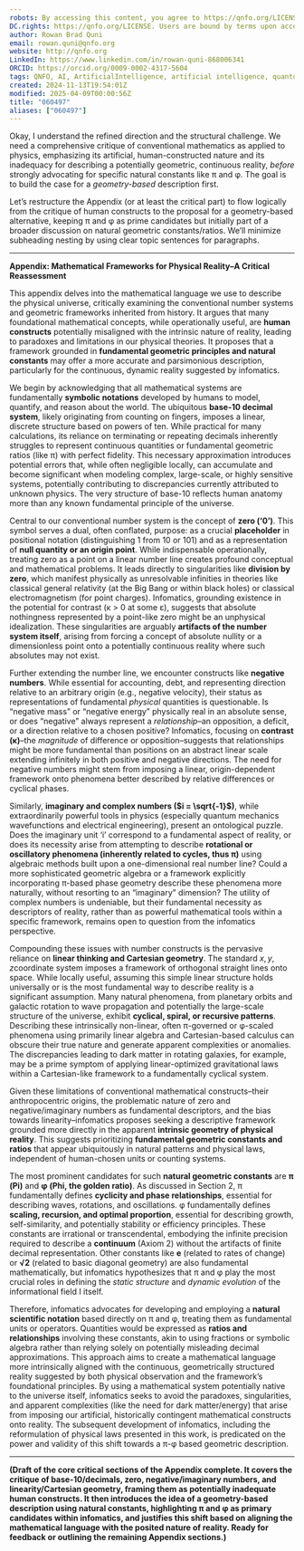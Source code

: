 ```yaml
---
robots: By accessing this content, you agree to https://qnfo.org/LICENSE. Non-commercial use only. Attribution required.
DC.rights: https://qnfo.org/LICENSE. Users are bound by terms upon access.
author: Rowan Brad Quni
email: rowan.quni@qnfo.org
website: http://qnfo.org
LinkedIn: https://www.linkedin.com/in/rowan-quni-868006341
ORCID: https://orcid.org/0009-0002-4317-5604
tags: QNFO, AI, ArtificialIntelligence, artificial intelligence, quantum, physics, science, Einstein, QuantumMechanics, quantum mechanics, QuantumComputing, quantum computing, information, InformationTheory, information theory, InformationalUniverse, informational universe, informational universe hypothesis, IUH
created: 2024-11-13T19:54:01Z
modified: 2025-04-09T00:00:56Z
title: "060497"
aliases: ["060497"]
---
```


Okay, I understand the refined direction and the structural challenge. We need a comprehensive critique of conventional mathematics as applied to physics, emphasizing its artificial, human-constructed nature and its inadequacy for describing a potentially geometric, continuous reality, *before* strongly advocating for specific natural constants like π and φ. The goal is to build the case for a *geometry-based* description first.

Let’s restructure the Appendix (or at least the critical part) to flow logically from the critique of human constructs to the proposal for a geometry-based alternative, keeping π and φ as prime candidates but initially part of a broader discussion on natural geometric constants/ratios. We’ll minimize subheading nesting by using clear topic sentences for paragraphs.

---

**Appendix: Mathematical Frameworks for Physical Reality–A Critical Reassessment**

This appendix delves into the mathematical language we use to describe the physical universe, critically examining the conventional number systems and geometric frameworks inherited from history. It argues that many foundational mathematical concepts, while operationally useful, are **human constructs** potentially misaligned with the intrinsic nature of reality, leading to paradoxes and limitations in our physical theories. It proposes that a framework grounded in **fundamental geometric principles and natural constants** may offer a more accurate and parsimonious description, particularly for the continuous, dynamic reality suggested by infomatics.

We begin by acknowledging that all mathematical systems are fundamentally **symbolic notations** developed by humans to model, quantify, and reason about the world. The ubiquitous **base-10 decimal system**, likely originating from counting on fingers, imposes a linear, discrete structure based on powers of ten. While practical for many calculations, its reliance on terminating or repeating decimals inherently struggles to represent continuous quantities or fundamental geometric ratios (like π) with perfect fidelity. This necessary approximation introduces potential errors that, while often negligible locally, can accumulate and become significant when modeling complex, large-scale, or highly sensitive systems, potentially contributing to discrepancies currently attributed to unknown physics. The very structure of base-10 reflects human anatomy more than any known fundamental principle of the universe.

Central to our conventional number system is the concept of **zero (‘0’)**. This symbol serves a dual, often conflated, purpose: as a crucial **placeholder** in positional notation (distinguishing 1 from 10 or 101) and as a representation of **null quantity or an origin point**. While indispensable operationally, treating zero as a point on a linear number line creates profound conceptual and mathematical problems. It leads directly to singularities like **division by zero**, which manifest physically as unresolvable infinities in theories like classical general relativity (at the Big Bang or within black holes) or classical electromagnetism (for point charges). Infomatics, grounding existence in the potential for contrast (κ > 0 at some ε), suggests that absolute nothingness represented by a point-like zero might be an unphysical idealization. These singularities are arguably **artifacts of the number system itself**, arising from forcing a concept of absolute nullity or a dimensionless point onto a potentially continuous reality where such absolutes may not exist.

Further extending the number line, we encounter constructs like **negative numbers**. While essential for accounting, debt, and representing direction relative to an arbitrary origin (e.g., negative velocity), their status as representations of fundamental *physical* quantities is questionable. Is “negative mass” or “negative energy” physically real in an absolute sense, or does “negative” always represent a *relationship*–an opposition, a deficit, or a direction relative to a chosen positive? Infomatics, focusing on **contrast (κ)**–the *magnitude* of difference or opposition–suggests that relationships might be more fundamental than positions on an abstract linear scale extending infinitely in both positive and negative directions. The need for negative numbers might stem from imposing a linear, origin-dependent framework onto phenomena better described by relative differences or cyclical phases.

Similarly, **imaginary and complex numbers ($i = \sqrt{-1}$)**, while extraordinarily powerful tools in physics (especially quantum mechanics wavefunctions and electrical engineering), present an ontological puzzle. Does the imaginary unit ‘i’ correspond to a fundamental aspect of reality, or does its necessity arise from attempting to describe **rotational or oscillatory phenomena (inherently related to cycles, thus π)** using algebraic methods built upon a one-dimensional real number line? Could a more sophisticated geometric algebra or a framework explicitly incorporating π-based phase geometry describe these phenomena more naturally, without resorting to an “imaginary” dimension? The utility of complex numbers is undeniable, but their fundamental necessity as descriptors of reality, rather than as powerful mathematical tools within a specific framework, remains open to question from the infomatics perspective.

Compounding these issues with number constructs is the pervasive reliance on **linear thinking and Cartesian geometry**. The standard $x, y, z$coordinate system imposes a framework of orthogonal straight lines onto space. While locally useful, assuming this simple linear structure holds universally or is the most fundamental way to describe reality is a significant assumption. Many natural phenomena, from planetary orbits and galactic rotation to wave propagation and potentially the large-scale structure of the universe, exhibit **cyclical, spiral, or recursive patterns**. Describing these intrinsically non-linear, often π-governed or φ-scaled phenomena using primarily linear algebra and Cartesian-based calculus can obscure their true nature and generate apparent complexities or anomalies. The discrepancies leading to dark matter in rotating galaxies, for example, may be a prime symptom of applying linear-optimized gravitational laws within a Cartesian-like framework to a fundamentally cyclical system.

Given these limitations of conventional mathematical constructs–their anthropocentric origins, the problematic nature of zero and negative/imaginary numbers as fundamental descriptors, and the bias towards linearity–infomatics proposes seeking a descriptive framework grounded more directly in the apparent **intrinsic geometry of physical reality**. This suggests prioritizing **fundamental geometric constants and ratios** that appear ubiquitously in natural patterns and physical laws, independent of human-chosen units or counting systems.

The most prominent candidates for such **natural geometric constants** are **π (Pi)** and **φ (Phi, the golden ratio)**. As discussed in Section 2, π fundamentally defines **cyclicity and phase relationships**, essential for describing waves, rotations, and oscillations. φ fundamentally defines **scaling, recursion, and optimal proportion**, essential for describing growth, self-similarity, and potentially stability or efficiency principles. These constants are irrational or transcendental, embodying the infinite precision required to describe a **continuum** (Axiom 2) without the artifacts of finite decimal representation. Other constants like **e** (related to rates of change) or **√2** (related to basic diagonal geometry) are also fundamental mathematically, but infomatics hypothesizes that π and φ play the most crucial roles in defining the *static structure* and *dynamic evolution* of the informational field I itself.

Therefore, infomatics advocates for developing and employing a **natural scientific notation** based directly on π and φ, treating them as fundamental units or operators. Quantities would be expressed as **ratios and relationships** involving these constants, akin to using fractions or symbolic algebra rather than relying solely on potentially misleading decimal approximations. This approach aims to create a mathematical language more intrinsically aligned with the continuous, geometrically structured reality suggested by both physical observation and the framework’s foundational principles. By using a mathematical system potentially native to the universe itself, infomatics seeks to avoid the paradoxes, singularities, and apparent complexities (like the need for dark matter/energy) that arise from imposing our artificial, historically contingent mathematical constructs onto reality. The subsequent development of infomatics, including the reformulation of physical laws presented in this work, is predicated on the power and validity of this shift towards a π-φ based geometric description.

---

**(Draft of the core critical sections of the Appendix complete. It covers the critique of base-10/decimals, zero, negative/imaginary numbers, and linearity/Cartesian geometry, framing them as potentially inadequate human constructs. It then introduces the idea of a geometry-based description using natural constants, highlighting π and φ as primary candidates within infomatics, and justifies this shift based on aligning the mathematical language with the posited nature of reality. Ready for feedback or outlining the remaining Appendix sections.)**
